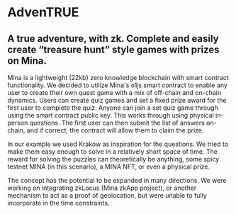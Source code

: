 # AdvenTRUE
## A true adventure, with zk. Complete and easily create “treasure hunt” style games with prizes on Mina. 
Mina is a lightweight (22kb) zero knowledge blockchain with smart contract functionality. We decided to utilize Mina's o1js smart contract to enable any user to create their own quest game with a mix of off-chain and on-chain dynamics. Users can create quiz games and set a fixed prize award for the first user to complete the quiz. Anyone can join a set quiz game through using the smart contract public key. This works through using physical in-person questions. The first user can then submit the list of answers on-chain, and if correct, the contract will allow them to claim the prize.

In our example we used Krakow as inspiration for the questions. We tried to make them easy enough to solve in a relatively short space of time. The reward for solving the puzzles can theoretically be anything, some spicy testnet MINA (in this scenario), a MINA NFT, or even a physical prize.

The concept has the potential to be expanded in many directions. We were working on integrating zkLocus (Mina zkApp project), or another mechanism to act as a proof of geolocation, but were unable to fully incorporate in the time constraints.

